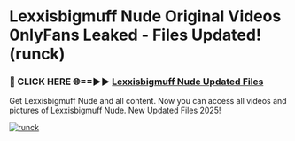 # Lexxisbigmuff Nude Original Videos 0nlyFans Leaked - Files Updated! (runck)

<h3>🔴 CLICK HERE 🌐==►► <a href="https://tinyurl.com/y5r63du9" rel="nofollow">Lexxisbigmuff Nude Updated Files</a></h3>

Get Lexxisbigmuff Nude and all content. Now you can access all videos and pictures of Lexxisbigmuff Nude. New Updated Files 2025!

[![runck](https://i.imgur.com/UVo9nyh.gif)](https://tinyurl.com/y5r63du9)